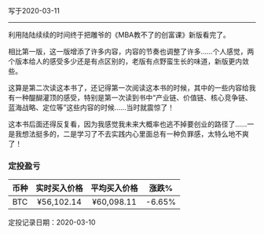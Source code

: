 写于2020-03-11

-----

利用陆陆续续的时间终于把雕爷的《MBA教不了的创富课》新版看完了。

相比第一版，这一版增添了许多内容，内容的节奏也调整了许多……个人感觉，两个版本给人的感受多少还是有点区别的，老版有点野蛮生长的味道，新版更内敛些。

这算是第二次读这本书了，还记得第一次阅读这本书的时候，其中的一些内容给我有一种醍醐灌顶的感受，特别是第一次读到书中“产业链、价值链、核心竞争链、蓝海战略、定位等”这些内容的时候……当时就震惊了！

这本书后面还得反复看，因为我感觉我未来大概率也逃不掉要创业的路径了……一是我想法挺多的，二是学习了不去实践内心里面总有一种负罪感，太特么地不爽了！

### 定投盈亏

| 币种 | 实时买入价格 | 平均买入价格 |  涨跌%  |  
| :--: | :----------: | :----------: | :-----: |
| BTC  |  ¥56,102.14 |   ¥60,098.11  | -6.65% |

定投记录日期：2020-03-10
 
